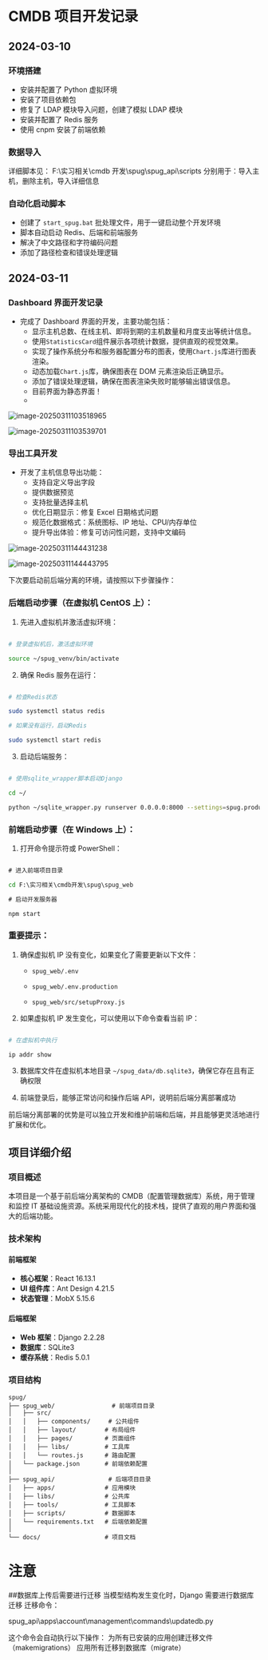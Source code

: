 # CMDB 项目开发记录

## 2024-03-10

### 环境搭建

- 安装并配置了 Python 虚拟环境
- 安装了项目依赖包
- 修复了 LDAP 模块导入问题，创建了模拟 LDAP 模块
- 安装并配置了 Redis 服务
- 使用 cnpm 安装了前端依赖

### 数据导入

详细脚本见： F:\实习相关\cmdb 开发\spug\spug_api\scripts
分别用于：导入主机，删除主机，导入详细信息

### 自动化启动脚本

- 创建了 `start_spug.bat` 批处理文件，用于一键启动整个开发环境
- 脚本自动启动 Redis、后端和前端服务
- 解决了中文路径和字符编码问题
- 添加了路径检查和错误处理逻辑

## 2024-03-11

### Dashboard 界面开发记录

- 完成了 Dashboard 界面的开发，主要功能包括：
  - 显示主机总数、在线主机、即将到期的主机数量和月度支出等统计信息。
  - 使用`StatisticsCard`组件展示各项统计数据，提供直观的视觉效果。
  - 实现了操作系统分布和服务器配置分布的图表，使用`Chart.js`库进行图表渲染。
  - 动态加载`Chart.js`库，确保图表在 DOM 元素渲染后正确显示。
  - 添加了错误处理逻辑，确保在图表渲染失败时能够输出错误信息。
  - 目前界面为静态界面！
  -

![image-20250311103518965](https://exder-1333988393.cos.ap-beijing.myqcloud.com/image-20250311103518965.png)

![image-20250311103539701](https://exder-1333988393.cos.ap-beijing.myqcloud.com/image-20250311103539701.png)

### 导出工具开发

- 开发了主机信息导出功能：
  - 支持自定义导出字段
  - 提供数据预览
  - 支持批量选择主机
  - 优化日期显示：修复 Excel 日期格式问题
  - 规范化数据格式：系统图标、IP 地址、CPU/内存单位
  - 提升导出体验：修复可访问性问题，支持中文编码

![image-20250311144431238](https://exder-1333988393.cos.ap-beijing.myqcloud.com/image-20250311144431238.png)

![image-20250311144443795](https://exder-1333988393.cos.ap-beijing.myqcloud.com/image-20250311144443795.png)

下次要启动前后端分离的环境，请按照以下步骤操作：

### 后端启动步骤（在虚拟机 CentOS 上）：

1. 先进入虚拟机并激活虚拟环境：

```bash

# 登录虚拟机后，激活虚拟环境

source ~/spug_venv/bin/activate

```

2. 确保 Redis 服务在运行：

```bash

# 检查Redis状态

sudo systemctl status redis

# 如果没有运行，启动Redis

sudo systemctl start redis

```

3. 启动后端服务：

```bash

# 使用sqlite_wrapper脚本启动Django

cd ~/

python ~/sqlite_wrapper.py runserver 0.0.0.0:8000 --settings=spug.production

```

### 前端启动步骤（在 Windows 上）：

1. 打开命令提示符或 PowerShell：

```cmd

# 进入前端项目目录

cd F:\实习相关\cmdb开发\spug\spug_web

# 启动开发服务器

npm start

```

### 重要提示：

1. 确保虚拟机 IP 没有变化，如果变化了需要更新以下文件：

   - `spug_web/.env`

   - `spug_web/.env.production`

   - `spug_web/src/setupProxy.js`

2. 如果虚拟机 IP 发生变化，可以使用以下命令查看当前 IP：

```bash

# 在虚拟机中执行

ip addr show

```

3. 数据库文件在虚拟机本地目录 `~/spug_data/db.sqlite3`，确保它存在且有正确权限

4. 前端登录后，能够正常访问和操作后端 API，说明前后端分离部署成功

前后端分离部署的优势是可以独立开发和维护前端和后端，并且能够更灵活地进行扩展和优化。

## 项目详细介绍

### 项目概述

本项目是一个基于前后端分离架构的 CMDB（配置管理数据库）系统，用于管理和监控 IT 基础设施资源。系统采用现代化的技术栈，提供了直观的用户界面和强大的后端功能。

### 技术架构

#### 前端框架

- **核心框架**：React 16.13.1
- **UI 组件库**：Ant Design 4.21.5
- **状态管理**：MobX 5.15.6

#### 后端框架

- **Web 框架**：Django 2.2.28
- **数据库**：SQLite3
- **缓存系统**：Redis 5.0.1

### 项目结构

```
spug/
├── spug_web/                # 前端项目目录
│   ├── src/
│   │   ├── components/     # 公共组件
│   │   ├── layout/        # 布局组件
│   │   ├── pages/         # 页面组件
│   │   ├── libs/          # 工具库
│   │   └── routes.js      # 路由配置
│   └── package.json       # 前端依赖配置
│
├── spug_api/               # 后端项目目录
│   ├── apps/              # 应用模块
│   ├── libs/              # 公共库
│   ├── tools/             # 工具脚本
│   ├── scripts/           # 数据脚本
│   └── requirements.txt   # 后端依赖配置
│
└── docs/                  # 项目文档
```

# 注意

##数据库上传后需要进行迁移
当模型结构发生变化时，Django 需要进行数据库迁移
迁移命令：

spug_api\apps\account\management\commands\updatedb.py

这个命令会自动执行以下操作：
为所有已安装的应用创建迁移文件（makemigrations）
应用所有迁移到数据库（migrate）
